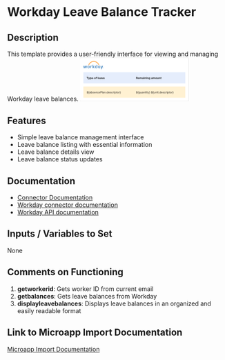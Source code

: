 # Workday Leave Balance Tracker

## Description
This template provides a user-friendly interface for viewing and managing Workday leave balances.
<img src="[Workday]%20Leave%20balance%20tracker.png" width="50%"></img>

## Features
- Simple leave balance management interface
- Leave balance listing with essential information
- Leave balance details view
- Leave balance status updates

## Documentation
- [Connector Documentation](https://docs.lumapps.com/docs/admin-l4430581765424978extensions)
- [Workday connector documentation](https://docs.lumapps.com/docs/ls/content/5596050861954281/docs/admin-administration-landing/admin-l6088963918247602/admin-l9650191038731043extensions/admin-l43084339674928007extensions/admin-l4754802368470471extensions)
- [Workday API documentation](https://community.workday.com/sites/default/files/file-hosting/restapi/)

## Inputs / Variables to Set
None

## Comments on Functioning
1. **getworkerid**: Gets worker ID from current email
2. **getbalances**: Gets leave balances from Workday
3. **displayleavebalances**: Displays leave balances in an organized and easily readable format

## Link to Microapp Import Documentation
[Microapp Import Documentation](https://docs.lumapps.com/docs/ls/content/6236515079535869/devportal-l48909819228353757)
